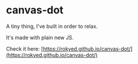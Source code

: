 # canvas-dot

A tiny thing, I've built in order to relax.

It's made with plain new JS.

Check it here: [https://rokyed.github.io/canvas-dot/](https://rokyed.github.io/canvas-dot/)
